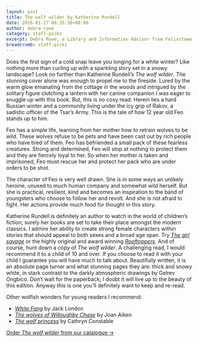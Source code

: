 ```yaml
---
layout: post
title: The wolf wilder by Katherine Rundell
date: 2016-01-27 09:35:58+00:00
author: debra-rowe
category: staff-picks
excerpt: Debra Rowe, a Library and Information Advisor from Felixstowe Library reviews this wintery novel for young people.
breadcrumb: staff-picks
---
```

Does the first sign of a cold snap leave you longing for a white winter? Like nothing more than curling up with a sparkling story set in a snowy landscape? Look no further than Katherine Rundell’s <cite>The wolf wilder</cite>. The stunning cover alone was enough to propel me to the fireside. Lured by the warm glow emanating from the cottage in the woods and intrigued by the solitary figure clutching a lantern with her canine companion I was eager to snuggle up with this book. But, this is no cosy read. Herein lies a hard Russian winter and a community living under the icy grip of Rakov, a sadistic officer of the Tsar’s Army. This is the tale of how 12 year old Feo stands up to him.

Feo has a simple life, learning from her mother how to retrain wolves to be wild. These wolves refuse to be pets and have been cast out by rich people who have tired of them. Feo has befriended a small pack of these fearless creatures. Strong and determined, Feo will stop at nothing to protect them and they are fiercely loyal to her. So when her mother is taken and imprisoned, Feo must rescue her and protect her pack who are under orders to be shot.

The character of Feo is very well drawn. She is in some ways an unlikely heroine, unused to much human company and somewhat wild herself. But she is practical, resilient, kind and becomes an inspiration to the band of youngsters who choose to follow her and revolt. And she is not afraid to fight. Her actions provide much food for thought in this story.

Katherine Rundell is definitely an author to watch in the world of children’s fiction; surely her books are set to take their place amongst the modern classics. I admire her ability to create strong female characters within stories that should appeal to both sexes and a broad age span. Try [<cite>The girl savage</cite>](https://suffolk.spydus.co.uk/cgi-bin/spydus.exe/ENQ/OPAC/BIBENQ/20132896?QRY=CTIBIB%3C%20IRN(434456)&QRYTEXT=The%20girl%20savage) or the highly original and award winning [<cite>Rooftoppers</cite>](https://suffolk.spydus.co.uk/cgi-bin/spydus.exe/ENQ/OPAC/BIBENQ/20134021?QRY=CTIBIB%3C%20IRN(17853516)&QRYTEXT=Rooftoppers). And of course, hunt down a copy of <cite>The wolf wilder</cite>. A challenging read, I would recommend it to a child of 10 and over. If you choose to read it with your child I guarantee you will have much to talk about. Beautifully written, it is an absolute page turner and what stunning pages they are: thick and snowy white, in stark contrast to the darkly atmospheric drawings by Gelrev Ongbico. Don’t wait for the paperback; I doubt it will live up to the beauty of this edition. Anyway this is one you’ll definitely want to keep and re-read.

Other wolfish wonders for young readers I recommend:

  * [<cite>White Fang</cite>](https://suffolk.spydus.co.uk/cgi-bin/spydus.exe/ENQ/OPAC/BIBENQ/20128749?QRY=CTIBIB%3C%20IRN(41603)&QRYTEXT=White%20Fang) by Jack London
  * [<cite>The wolves of Willoughby Chase</cite>](https://suffolk.spydus.co.uk/cgi-bin/spydus.exe/ENQ/OPAC/BIBENQ/20129545?QRY=CTIBIB%3C%20IRN(544391)&QRYTEXT=The%20wolves%20of%20Willoughby%20Chase) by Joan Aiken
  * [<cite>The wolf princess</cite>](https://suffolk.spydus.co.uk/cgi-bin/spydus.exe/ENQ/OPAC/BIBENQ/20130354?QRY=CTIBIB%3C%20IRN(12979331)&QRYTEXT=The%20wolf%20princess) by Cathryn Constable

[Order <cite>The wolf wilder</cite> from our catalogue →](https://suffolk.spydus.co.uk/cgi-bin/spydus.exe/ENQ/OPAC/BIBENQ/16058358?QRY=CTIBIB%3C%20IRN(51021646)&QRYTEXT=The%20wolf%20wilder)
